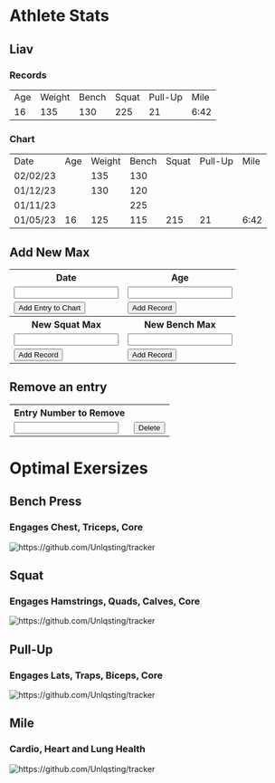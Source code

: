 # Athlete Stats

## Liav

### Records

<table id="recordTable">
    <tr>
        <td>Age</td>
        <td>Weight</td>
        <td>Bench</td>
        <td>Squat</td>
        <td>Pull-Up</td>
        <td>Mile</td>
    </tr>
     <tr>
        <td>16</td>
        <td>135</td> 
        <td>130</td>
        <td>225</td>
        <td>21</td>
        <td>6:42</td>
    </tr>
</table>

### Chart
<style>
    .stats {
        width: 400px;
    }
</style>

<table id="statTable">
    <tr id = "row 1">
        <td>Date</td>
        <td>Age</td>
        <td>Weight</td>
        <td>Bench</td>
        <td>Squat</td>
        <td>Pull-Up</td>
        <td>Mile</td>
    </tr>
    <tr>
      <td>02/02/23</td>
        <td></td>
        <td>135</td>
        <td>130</td>
        <td></td>
        <td></td>
        <td></td>
    </tr>
     <tr>
        <td>01/12/23</td>
        <td></td>
        <td>130</td>
        <td>120</td>
        <td></td>
        <td></td>
        <td></td>
    </tr>
     <tr>
        <td>01/11/23</td>
        <td></td>
        <td></td>
        <td>225</td>
        <td></td>
        <td></td>
    </tr>
    <tr>
        <td>01/05/23</td>
        <td>16</td>
        <td>125</td>
        <td>115</td>
        <td>215</td>
        <td>21</td>
        <td>6:42</td>
    </tr>
</table>


## Add New Max
<table class="stats">
    <tr>
        <th><label for="date">Date</label></th>
        <th><label for="age">Age</label></th>
        <th><label for="weight">Weight</label></th>
    </tr>
    <tr>
        <td><input type="text" name="date" id="date" required></td>
        <td><input type="text" name="age" id="age" required></td>
        <td><input type="text" name="weight" id="weight" required></td>
    </tr>
    <tr>
        <td ><button onclick="create_Entry()">Add Entry to Chart</button></td>
        <td ><button onclick="record_Entry()">Add Record</button></td>
        <td ><button onclick="create_Entry()">Add Record</button></td>
    </tr>
     <tr>
        <th><label for="hours">New Squat Max</label></th>
        <th><label for="bench">New Bench Max</label></th>
        <th><label for="pullup">New Pull-Up Max</label></th>
        <th><label for="pullup">New Mile Time</label></th>
    </tr>
    <tr>
        <td><input type="text" name="squat" id="squat" required></td>
        <td><input type="text" name="bench" id="bench" required></td>
        <td><input type="text" name="pullup" id="pullup" required></td>
        <td><input type="text" name="mile" id="mile" required></td>
    </tr>
    <tr>
        <td ><button onclick="create_Entry()">Add Record</button></td>
        <td ><button onclick="create_Entry()">Add Record</button></td>
        <td ><button onclick="create_Entry()">Add Record</button></td>
        <td ><button onclick="create_Entry()">Add Record</button></td>
    </tr>
</table>

## Remove an entry
<table>
    <tr>
        <th><label for="num">Entry Number to Remove</label></th>
    </tr>
    <tr>
        <td><input type="number" name="num" id="num" required></td>
        <td ><button onclick="delete_Entry()">Delete</button></td>
    </tr>
</table>

<script>
function create_Entry() {
  var table = document.getElementById("statTable");
  var row = table.insertRow(1);
  var cell1 = row.insertCell(0);
  var cell2 = row.insertCell(1);
  var cell3 = row.insertCell(2);
  var cell4 = row.insertCell(3);
  var cell5 = row.insertCell(4);
  var cell6 = row.insertCell(5);
  var cell7 = row.insertCell(6);
  cell1.innerHTML = document.getElementById("date").value;
  cell2.innerHTML = document.getElementById("age").value;
  cell3.innerHTML = document.getElementById("weight").value;
  cell4.innerHTML = document.getElementById("bench").value;
  cell5.innerHTML = document.getElementById("squat").value;
  cell6.innerHTML = document.getElementById("pullup").value;
  cell7.innerHTML = document.getElementById("mile").value;
}

function record_Entry() {
  var table = document.getElementById("recordTable");
  var column = table.insertColumn(1);
  var cell1 = row.insertCell(0);
  var cell2 = row.insertCell(1);
  var cell3 = row.insertCell(2);
  var cell4 = row.insertCell(3);
  var cell5 = row.insertCell(4);
  var cell6 = row.insertCell(5);
  var cell7 = row.insertCell(6);
  var cell8 = row.insertCell(7);
  cell1.innerHTML = document.getElementById("age").value;
  cell2.innerHTML = document.getElementById("weight").value;
  cell3.innerHTML = document.getElementById("height").value;
  cell4.innerHTML = document.getElementById("bench").value;
  cell5.innerHTML = document.getElementById("squat").value;
  cell6.innerHTML = document.getElementById("pullup").value;
  cell7.innerHTML = document.getElementById("mile").value;
}

function delete_Entry() {
    document.getElementById("statTable").deleteRow((document.getElementById("num").value));
}

</script>

# Optimal Exersizes

## Bench Press
### Engages Chest, Triceps, Core

![]({{site.baseurl}}/images/bench.png "https://github.com/Unlqsting/tracker") 

## Squat
### Engages Hamstrings, Quads, Calves, Core

![]({{site.baseurl}}/images/squat.png "https://github.com/Unlqsting/tracker") 

## Pull-Up
### Engages Lats, Traps, Biceps, Core

![]({{site.baseurl}}/images/pullup.png "https://github.com/Unlqsting/tracker") 

## Mile
### Cardio, Heart and Lung Health

![]({{site.baseurl}}/images/mile.png "https://github.com/Unlqsting/tracker") 